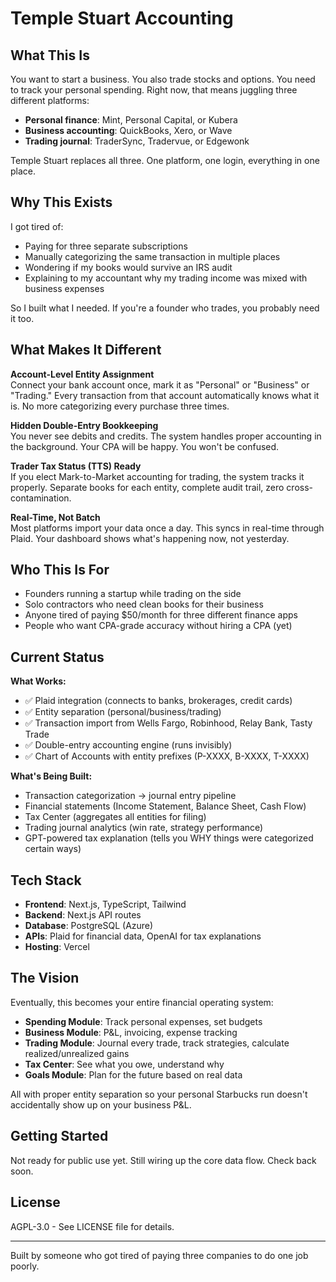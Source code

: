 # Temple Stuart Accounting

## What This Is

You want to start a business. You also trade stocks and options. You need to track your personal spending. Right now, that means juggling three different platforms:

- **Personal finance**: Mint, Personal Capital, or Kubera
- **Business accounting**: QuickBooks, Xero, or Wave  
- **Trading journal**: TraderSync, Tradervue, or Edgewonk

Temple Stuart replaces all three. One platform, one login, everything in one place.

## Why This Exists

I got tired of:
- Paying for three separate subscriptions
- Manually categorizing the same transaction in multiple places
- Wondering if my books would survive an IRS audit
- Explaining to my accountant why my trading income was mixed with business expenses

So I built what I needed. If you're a founder who trades, you probably need it too.

## What Makes It Different

**Account-Level Entity Assignment**  
Connect your bank account once, mark it as "Personal" or "Business" or "Trading." Every transaction from that account automatically knows what it is. No more categorizing every purchase three times.

**Hidden Double-Entry Bookkeeping**  
You never see debits and credits. The system handles proper accounting in the background. Your CPA will be happy. You won't be confused.

**Trader Tax Status (TTS) Ready**  
If you elect Mark-to-Market accounting for trading, the system tracks it properly. Separate books for each entity, complete audit trail, zero cross-contamination.

**Real-Time, Not Batch**  
Most platforms import your data once a day. This syncs in real-time through Plaid. Your dashboard shows what's happening now, not yesterday.

## Who This Is For

- Founders running a startup while trading on the side
- Solo contractors who need clean books for their business
- Anyone tired of paying $50/month for three different finance apps
- People who want CPA-grade accuracy without hiring a CPA (yet)

## Current Status

**What Works:**
- ✅ Plaid integration (connects to banks, brokerages, credit cards)
- ✅ Entity separation (personal/business/trading)
- ✅ Transaction import from Wells Fargo, Robinhood, Relay Bank, Tasty Trade
- ✅ Double-entry accounting engine (runs invisibly)
- ✅ Chart of Accounts with entity prefixes (P-XXXX, B-XXXX, T-XXXX)

**What's Being Built:**
- Transaction categorization → journal entry pipeline
- Financial statements (Income Statement, Balance Sheet, Cash Flow)
- Tax Center (aggregates all entities for filing)
- Trading journal analytics (win rate, strategy performance)
- GPT-powered tax explanation (tells you WHY things were categorized certain ways)

## Tech Stack

- **Frontend**: Next.js, TypeScript, Tailwind
- **Backend**: Next.js API routes
- **Database**: PostgreSQL (Azure)
- **APIs**: Plaid for financial data, OpenAI for tax explanations
- **Hosting**: Vercel

## The Vision

Eventually, this becomes your entire financial operating system:

- **Spending Module**: Track personal expenses, set budgets
- **Business Module**: P&L, invoicing, expense tracking
- **Trading Module**: Journal every trade, track strategies, calculate realized/unrealized gains
- **Tax Center**: See what you owe, understand why
- **Goals Module**: Plan for the future based on real data

All with proper entity separation so your personal Starbucks run doesn't accidentally show up on your business P&L.

## Getting Started

Not ready for public use yet. Still wiring up the core data flow. Check back soon.

## License

AGPL-3.0 - See LICENSE file for details.

---

Built by someone who got tired of paying three companies to do one job poorly.
